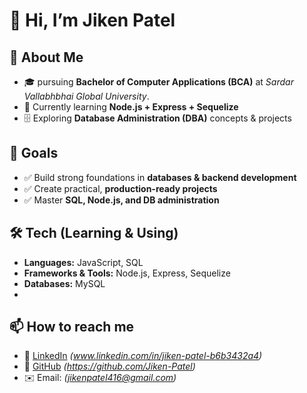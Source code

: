 # 👋 Hi, I’m Jiken Patel  


## 🌟 About Me

- 🎓 pursuing **Bachelor of Computer Applications (BCA)** at *Sardar Vallabhbhai Global University*.
- 🔎 Currently learning **Node.js + Express + Sequelize**
- 🗄️ Exploring **Database Administration (DBA)** concepts & projects

## 📌 Goals
- ✅ Build strong foundations in **databases & backend development**
- ✅ Create practical, **production-ready projects**
- ✅ Master **SQL, Node.js, and DB administration**

## 🛠️ Tech (Learning & Using)
- **Languages:** JavaScript, SQL  
- **Frameworks & Tools:** Node.js, Express, Sequelize  
- **Databases:** MySQL
- 
## 📫 How to reach me
- 💼 [LinkedIn](#) *(www.linkedin.com/in/jiken-patel-b6b3432a4)*  
- 🐙 [GitHub](#) *(https://github.com/Jiken-Patel)*  
- ✉️ Email: *(jikenpatel416@gmail.com)*  
